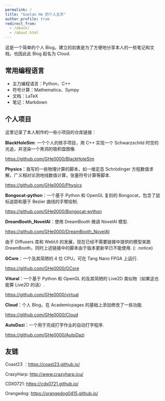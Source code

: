 ```yaml
---
permalink: /
title: "Guotao He 的个人主页"
author_profile: true
redirect_from: 
  - /about/
  - /about.html
---
```


这是一个简单的个人 Blog，建立的初衷是为了方便地分享本人的一些笔记和文档，也因此此 Blog 起名为 Cloud.

## 常用编程语言

- 主力编程语言：Python、C++
- 符号计算：Mathematica、Sympy
- 文档：LaTeX
- 笔记：Markdown

## 个人项目

这里记录了本人制作的一些小项目的仓库链接：

**BlackHoleSim**: 一个个人的练手项目，用 C++ 实现一个 Schwarzschild 时空的光追，并渲染一个黑洞的吸积盘图像.

<https://github.com/GHe0000/BlackHoleSim>

**Physics**：我写的一些物理计算的脚本，如一维定态 Schrödinger 方程数值求解，广义相对论测地线数值计算，张量符号计算等脚本.

<https://github.com/GHe0000/Physics>

**Bongocat-python**：一个基于 Python 和 OpenGL 复刻的 Bongocat，包含了鼠标追踪和基于 Bezier 曲线的手臂绘制.

<https://github.com/GHe0000/Bongocat-python>

**DreamBooth_NovelAI**：使用 DreamBooth 微调 NovelAI 模型.

<https://github.com/GHe0000/DreamBooth_NovelAI>

由于 Diffusers 库和 WebUI 的发展，现在已经不需要链接中提供的模型来跑 DreamBooth，同时上述链接中的脚本由于版本更新早已不能使用.
{: .notice}

**GCore**：一个及其简陋的 4 位 CPU，可在 Tang Nano FPGA 上运行.

<https://github.com/GHe0000/GCore>

**Vitural**：一个基于 Python 和 OpenGL 的及其简陋的 Live2D 类似物（如果这也能算 Live2D 的话）.

<https://github.com/GHe0000/virtual>

**Cloud**：个人 Blog，在 Academicpages 的基础上添加修改了一些功能.

<https://github.com/GHe0000/Cloud>

**AutoDazi**：一个用于完成打字作业的自动打字程序.

<https://github.com/GHe0000/AutoDazi>

## 友链

Coast23 ：<https://coast23.github.io/>

CrazyHarp: <http://www.crazyharp.icu/>

CDX0721: <https://cdx0721.github.io/>

Orangedog: <https://orangedog0415.github.io/>
